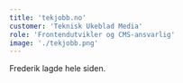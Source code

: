 ```yaml
---
title: 'tekjobb.no'
customer: 'Teknisk Ukeblad Media'
role: 'Frontendutvikler og CMS-ansvarlig'
image: './tekjobb.png'
---
```


Frederik lagde hele siden.
